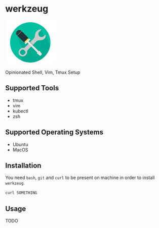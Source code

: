 # werkzeug

![logo](/docs/images/logo.png)

Opinionated Shell, Vim, Tmux Setup

## Supported Tools

* tmux
* vim
* kubectl
* zsh

## Supported Operating Systems

* Ubuntu
* MacOS

## Installation

You need `bash`, `git` and `curl` to be present on machine in order to install `werkzeug`.

```bash
curl SOMETHING
```

## Usage

TODO